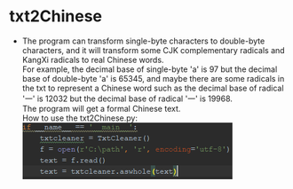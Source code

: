 # txt2Chinese
   * The program can transform single-byte characters to double-byte characters, and it will transform some CJK complementary radicals and KangXi radicals to real Chinese words.<br>
 For example, the decimal base of single-byte 'a' is 97 but the decimal base of double-byte 'a' is 65345, and maybe there are some radicals in the txt to represent a Chinese word such as the decimal base of radical '一' is 12032 but the decimal base of radical '一' is 19968.<br>
The program will get a formal Chinese text.<br>
How to use the txt2Chinese.py:<br>
![WOW!](https://github.com/16673161214/txt2Chinese/blob/master/capture.PNG)

